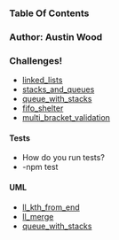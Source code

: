 ### Table Of Contents
### Author: Austin Wood

### Challenges!
* [linked_lists](https://github.com/austin-wood-401-advanced-javascript/data-structures-and-algorithms/tree/master/linkedList)
* [stacks_and_queues](https://github.com/austin-wood-401-advanced-javascript/data-structures-and-algorithms/tree/master/stacksAndQueues)
* [queue_with_stacks](https://github.com/austin-wood-401-advanced-javascript/data-structures-and-algorithms/tree/master/queueWithStacks)
* [fifo_shelter](https://github.com/austin-wood-401-advanced-javascript/data-structures-and-algorithms/tree/master/fifoAnimalShelter)
* [multi_bracket_validation](https://github.com/austin-wood-401-advanced-javascript/data-structures-and-algorithms/tree/master/challenges/multiBracketValidation)

  
#### Tests
* How do you run tests?
* -npm test


#### UML
* [ll_kth_from_end](https://github.com/austin-wood-401-advanced-javascript/data-structures-and-algorithms/blob/master/linkedList/assets/7_11_19%2C%208_29%20PM%20Office%20Lens.jpg) 
* [ll_merge](https://github.com/austin-wood-401-advanced-javascript/data-structures-and-algorithms/blob/master/linkedList/llMerge/assets/ll_merge.jpg)
* [queue_with_stacks](https://github.com/austin-wood-401-advanced-javascript/data-structures-and-algorithms/blob/master/queueWithStacks/assets/queue_with_stacks.jpg)
